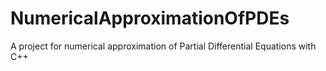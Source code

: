 # NumericalApproximationOfPDEs
A project for numerical approximation of Partial Differential Equations with C++
